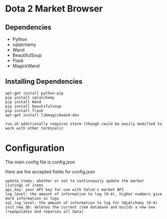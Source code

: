 # Dota 2 Market Browser
## Dependencies
* Python
* sqlalchemy
* Wand
* BeautifulSoup
* Flask
* MagickWand

## Installing Dependencies
    apt-get install python-pip
    pip install sqlalchemy
    pip install Wand
    pip install beautifulsoup
    pip install flask
    apt-get install libmagickwand-dev
    
    run.sh additionally requires xterm (though could be easily modified to work with other terminals)

# Configuration
The main config file is config.json

Here are the accepted fields for config.json

    update_items: whether or not to continuously update the market listings of items
    api_key: your API key for use with Valve's market API
    log_level: the amount of information to log (0-4), higher numbers give more information in logs
    sql_log_level: the amount of information to log for SQLAlchemy (0-4)
    init_new_db: deletes the current item database and builds a new one (repopulates and reparses all data)
